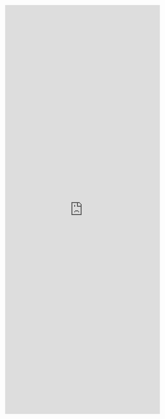   <section>
    <iframe src="https://typeamedia.github.io/cotswold-outdoors-honeymoon/" height="1332" id="iframe_id" style="border:0px #ffffff none;" name="myiFrame" scrolling="yes" frameborder="1" marginheight="0px" marginwidth="0px" width="100%" allowfullscreen></iframe>
    <script>
      function resizeIt() {
        var el = document.querySelector("#iframe_id");
        var width = el.getBoundingClientRect().width;

        var height = 1332;

        if (width < 576) {
          height = 1500;
        }

        el.setAttribute("height", height + "px");
      }
      setTimeout(resizeIt, 300); 
      window.addEventListener("resize", resizeIt);
    </script>
  </section>